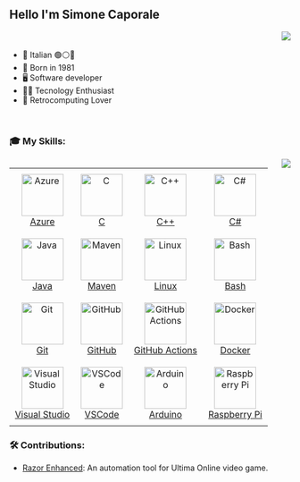 ### <h2> Hello I'm Simone Caporale
<div class="clearfix">
  <table style="border-collapse: collapse;">
    <img align="right" src="https://github-readme-stats.vercel.app/api?username=caporalesimone&show_icons=true&theme=radical">  
  </table>
  
  - 🍝 Italian 🟢⚪🔴
  - 🧒 Born in 1981
  - 🖥️ Software developer
  - 👨‍💻 Tecnology Enthusiast
  - 💾 Retrocomputing Lover
</div>

<br>

### 🎓 My Skills:

<div class="clearfix">
      <img align="right" src="https://github-readme-stats.vercel.app/api/top-langs/?username=caporalesimone&size_weight=0.5&count_weight=0.5&theme=radical&layout=compact">
    <table style="border-collapse: collapse;">
      <tr>
        <td align="center" style="padding: 10px;">
          <a href="https://azure.microsoft.com/">
            <img src="https://skillicons.dev/icons?i=azure" width="75" alt="Azure"><br>
            Azure
          </a>
        </td>
        <td align="center" style="padding: 10px;">
          <a href="https://en.wikipedia.org/wiki/C_(programming_language)">
            <img src="https://skillicons.dev/icons?i=c" width="75" alt="C"><br>
            C
          </a>
        </td>
        <td align="center" style="padding: 10px;">
          <a href="https://en.wikipedia.org/wiki/C%2B%2B">
            <img src="https://skillicons.dev/icons?i=cpp" width="75" alt="C++"><br>
            C++
          </a>
        </td>
        <td align="center" style="padding: 10px;">
          <a href="https://en.wikipedia.org/wiki/C_Sharp_(programming_language)">
            <img src="https://skillicons.dev/icons?i=cs" width="75" alt="C#"><br>
            C#
          </a>
        </td>
      </tr>
      <tr>
        <td align="center" style="padding: 10px;">
          <a href="https://www.java.com/">
            <img src="https://skillicons.dev/icons?i=java" width="75" alt="Java"><br>
            Java
          </a>
        </td>
        <td align="center" style="padding: 10px;">
          <a href="https://maven.apache.org/">
            <img src="https://skillicons.dev/icons?i=maven" width="75" alt="Maven"><br>
            Maven
          </a>
        </td>
        <td align="center" style="padding: 10px;">
          <a href="https://www.linux.org/">
            <img src="https://skillicons.dev/icons?i=linux" width="75" alt="Linux"><br>
            Linux
          </a>
        </td>
        <td align="center" style="padding: 10px;">
          <a href="https://www.gnu.org/software/bash/">
            <img src="https://skillicons.dev/icons?i=bash" width="75" alt="Bash"><br>
            Bash
          </a>
        </td>
      </tr>
      <tr>
        <td align="center" style="padding: 10px;">
          <a href="https://git-scm.com/">
            <img src="https://skillicons.dev/icons?i=git" width="75" alt="Git"><br>
            Git
          </a>
        </td>
        <td align="center" style="padding: 10px;">
          <a href="https://github.com/">
            <img src="https://skillicons.dev/icons?i=github" width="75" alt="GitHub"><br>
            GitHub
          </a>
        </td>
        <td align="center" style="padding: 10px;">
          <a href="https://github.com/features/actions">
            <img src="https://skillicons.dev/icons?i=githubactions" width="75" alt="GitHub Actions"><br>
            GitHub Actions
          </a>
        </td>
        <td align="center" style="padding: 10px;">
          <a href="https://www.docker.com/">
            <img src="https://skillicons.dev/icons?i=docker" width="75" alt="Docker"><br>
            Docker
          </a>
        </td>
      </tr>
      <tr>
        <td align="center" style="padding: 10px;">
          <a href="https://visualstudio.microsoft.com/">
            <img src="https://skillicons.dev/icons?i=visualstudio" width="75" alt="Visual Studio"><br>
            Visual Studio
          </a>
        </td>
        <td align="center" style="padding: 10px;">
          <a href="https://code.visualstudio.com/">
            <img src="https://skillicons.dev/icons?i=vscode" width="75" alt="VSCode"><br>
            VSCode
          </a>
        </td>
        <td align="center" style="padding: 10px;">
          <a href="https://www.arduino.cc/">
            <img src="https://skillicons.dev/icons?i=arduino" width="75" alt="Arduino"><br>
            Arduino
          </a>
        </td>
        <td align="center" style="padding: 10px;">
          <a href="https://www.raspberrypi.org/">
            <img src="https://skillicons.dev/icons?i=raspberrypi" width="75" alt="Raspberry Pi"><br>
            Raspberry Pi
          </a>
        </td>
      </tr>
    </table>
</div>

### 🛠️ Contributions:
  - [Razor Enhanced](https://github.com/RazorEnhanced/RazorEnhanced): An automation tool for Ultima Online video game.
  










